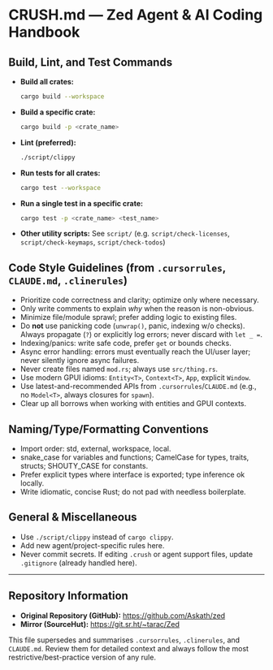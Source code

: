 # CRUSH.md — Zed Agent & AI Coding Handbook

## Build, Lint, and Test Commands

- **Build all crates:**
  ```bash
  cargo build --workspace
  ```
- **Build a specific crate:**
  ```bash
  cargo build -p <crate_name>
  ```
- **Lint (preferred):**
  ```bash
  ./script/clippy
  ```
- **Run tests for all crates:**
  ```bash
  cargo test --workspace
  ```
- **Run a single test in a specific crate:**
  ```bash
  cargo test -p <crate_name> <test_name>
  ```
- **Other utility scripts:**
  See `script/` (e.g. `script/check-licenses`, `script/check-keymaps`, `script/check-todos`)

## Code Style Guidelines (from `.cursorrules`, `CLAUDE.md`, `.clinerules`)

- Prioritize code correctness and clarity; optimize only where necessary.
- Only write comments to explain *why* when the reason is non-obvious.
- Minimize file/module sprawl; prefer adding logic to existing files.
- Do **not** use panicking code (`unwrap()`, panic, indexing w/o checks). Always propagate (`?`) or explicitly log errors; never discard with `let _ =`.
- Indexing/panics: write safe code, prefer `get` or bounds checks.
- Async error handling: errors must eventually reach the UI/user layer; never silently ignore async failures.
- Never create files named `mod.rs`; always use `src/thing.rs`.
- Use modern GPUI idioms: `Entity<T>`, `Context<T>`, `App`, explicit `Window`.
- Use latest-and-recommended APIs from `.cursorrules`/`CLAUDE.md` (e.g., no `Model<T>`, always closures for `spawn`).
- Clear up all borrows when working with entities and GPUI contexts.

## Naming/Type/Formatting Conventions

- Import order: std, external, workspace, local.
- snake_case for variables and functions; CamelCase for types, traits, structs; SHOUTY_CASE for constants.
- Prefer explicit types where interface is exported; type inference ok locally.
- Write idiomatic, concise Rust; do not pad with needless boilerplate.

## General & Miscellaneous
- Use `./script/clippy` instead of `cargo clippy`.
- Add new agent/project-specific rules here.
- Never commit secrets. If editing `.crush` or agent support files, update `.gitignore` (already handled here).

---

## Repository Information
- **Original Repository (GitHub):** https://github.com/Askath/zed
- **Mirror (SourceHut):** https://git.sr.ht/~tarac/Zed

This file supersedes and summarises `.cursorrules`, `.clinerules`, and `CLAUDE.md`. Review them for detailed context and always follow the most restrictive/best-practice version of any rule.